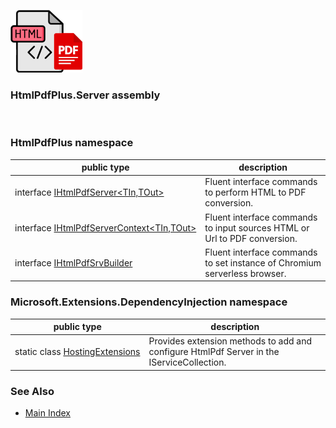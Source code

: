 ![HtmlPdfPLus Logo](https://raw.githubusercontent.com/FRACerqueira/HtmlPdfPLus/refs/heads/main/docs/images/iconsmall.png)

### HtmlPdfPlus.Server assembly
</br>

### HtmlPdfPlus namespace

| public type | description |
| --- | --- |
| interface [IHtmlPdfServer&lt;TIn,TOut&gt;](./HtmlPdfPlus/IHtmlPdfServer-2.md) | Fluent interface commands to perform HTML to PDF conversion. |
| interface [IHtmlPdfServerContext&lt;TIn,TOut&gt;](./HtmlPdfPlus/IHtmlPdfServerContext-2.md) | Fluent interface commands to input sources HTML or Url to PDF conversion. |
| interface [IHtmlPdfSrvBuilder](./HtmlPdfPlus/IHtmlPdfSrvBuilder.md) | Fluent interface commands to set instance of Chromium serverless browser. |

### Microsoft.Extensions.DependencyInjection namespace

| public type | description |
| --- | --- |
| static class [HostingExtensions](./Microsoft.Extensions.DependencyInjection/HostingExtensions.md) | Provides extension methods to add and configure HtmlPdf Server in the IServiceCollection. |

### See Also
* [Main Index](../docindex.md)
